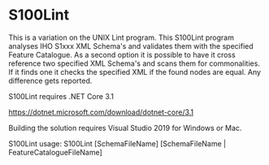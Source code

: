 # S100Lint
This is a variation on the UNIX Lint program. This S100Lint program analyses IHO S1xxx XML Schema's and 
validates them with the specified Feature Catalogue. As a second option it is possible to have it cross 
reference two specified XML Schema's and scans them for commonalities. If it finds one it checks the 
specified XML if the found nodes are equal. Any difference gets reported. 

S100Lint requires .NET Core 3.1

https://dotnet.microsoft.com/download/dotnet-core/3.1

Building the solution requires Visual Studio 2019 for Windows or Mac.

S100Lint usage:
S100Lint [SchemaFileName] [SchemaFileName | FeatureCatalogueFileName]

